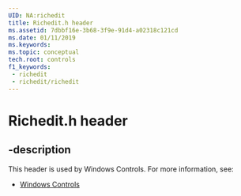 ```yaml
---
UID: NA:richedit
title: Richedit.h header
ms.assetid: 7dbbf16e-3b68-3f9e-91d4-a02318c121cd
ms.date: 01/11/2019
ms.keywords: 
ms.topic: conceptual
tech.root: controls
f1_keywords:
 - richedit
 - richedit/richedit
---
```


# Richedit.h header


## -description

This header is used by Windows Controls. For more information, see:

- [Windows Controls](../_controls/index.md)

